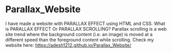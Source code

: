 # Parallax_Website
I have made a website with PARALLAX EFFECT using HTML and CSS.
What is PARALLAX EFFECT Or PARALLAX SCROLLING?
Parallax scrolling is a web site trend where the background content (i.e. an image) is moved at a different speed than the foreground content while scrolling. 
Check my website here:
https://adesh1212.github.io/Parallax_Website/

